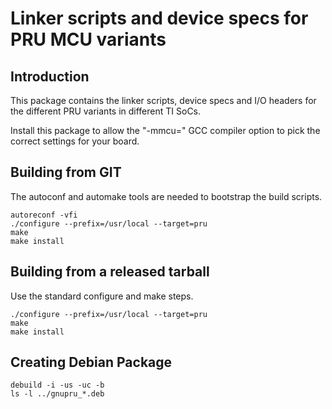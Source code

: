 # Linker scripts and device specs for PRU MCU variants

## Introduction
This package contains the linker scripts, device specs and I/O headers for the different PRU variants in different TI SoCs.

Install this package to allow the "-mmcu=" GCC compiler option to pick the correct settings for your board.

## Building from GIT
The autoconf and automake tools are needed to bootstrap the build scripts.

	autoreconf -vfi
	./configure --prefix=/usr/local --target=pru
	make
	make install

## Building from a released tarball
Use the standard configure and make steps.

	./configure --prefix=/usr/local --target=pru
	make
	make install

## Creating Debian Package

	debuild -i -us -uc -b
	ls -l ../gnupru_*.deb
